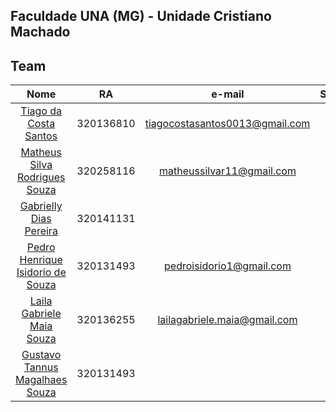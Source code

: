 ## Faculdade UNA (MG) - Unidade Cristiano Machado
## Team
| Nome  | RA  |e-mail | SEMESTRE  |
| :------------: | :------------: | :------------: | :------------: |
|[Tiago da Costa Santos](https://github.com/tGUhh/ "link title")  |	320136810|	tiagocostasantos0013@gmail.com|	4°
|[Matheus Silva Rodrigues Souza](https://github.com/SMtHR/ "link title")   | 	 320258116| matheussilvar11@gmail.com	   |	 3º
|[Gabrielly Dias Pereira](https://github.com/GabriellyDiasPereira/ "link title")   |	320141131|	 |	?°
|[Pedro Henrique Isidorio de Souza](https://github.com/PedroIsidorio29/ "link title")   |	320131493|	pedroisidorio1@gmail.com   |	4°
|[Laila Gabriele Maia Souza](https://github.com/GabriellyDiasPereira/ "link title")|	320136255|	lailagabriele.maia@gmail.com |	4º
|[Gustavo Tannus Magalhaes Souza](https://github.com/GabriellyDiasPereira/ "link title")   |	320131493|	 |	?º




  

